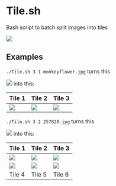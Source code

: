 # Tile.sh
Bash script to batch split images into tiles

![](http://i.imgur.com/OkS3qbT.png)

## Examples

`./Tile.sh 3 1 monkeyflower.jpg` turns this

![](http://i.imgur.com/9Hwm2i1.jpg)
into this:

Tile 1                                 |  Tile 2                               |  Tile 3
---------------------------------------|---------------------------------------|---------------------------------------
![](http://i.imgur.com/bN0EcDA.jpg)    |  ![](http://i.imgur.com/PgtoBDi.jpg)  |  ![](http://i.imgur.com/bNtA4MF.jpg)

`./Tile.sh 3 2 257828.jpg` turns this

![](http://i.imgur.com/mCGRuRr.jpg)
into this:

Tile 1                                 |  Tile 2                               |  Tile 3
---------------------------------------|---------------------------------------|---------------------------------------
![](http://i.imgur.com/kuLR0Pm.jpg)    |  ![](http://i.imgur.com/5N4Z0LV.jpg)  |  ![](http://i.imgur.com/pCWAnsP.jpg)
![](http://i.imgur.com/Hs3PnHc.jpg)    |  ![](http://i.imgur.com/Dj32kg8.jpg)  |  ![](http://i.imgur.com/C5RogXZ.jpg)
Tile 4                                 |  Tile 5                               |  Tile 6
